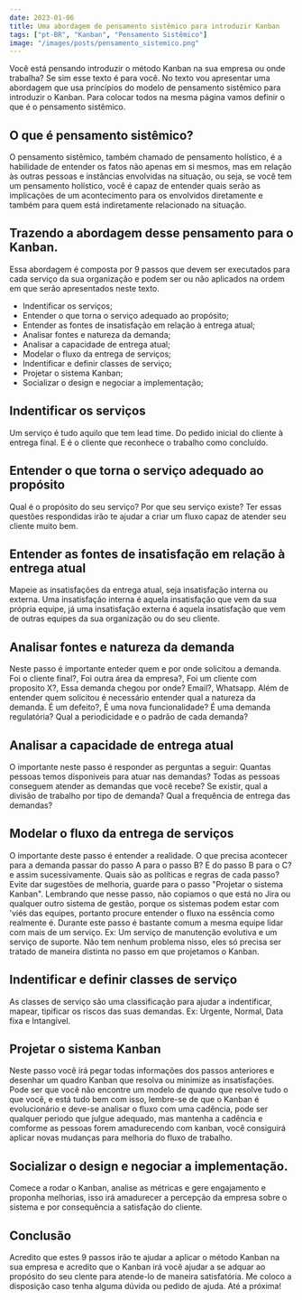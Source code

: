 ```yaml
---
date: 2023-01-06
title: Uma abordagem de pensamento sistêmico para introduzir Kanban
tags: ["pt-BR", "Kanban", "Pensamento Sistêmico"]
image: "/images/posts/pensamento_sistemico.png"
---
```


Você está pensando introduzir o método Kanban na sua empresa ou onde trabalha? Se sim esse texto é para você. No texto vou apresentar uma abordagem que usa princípios do modelo de pensamento sistêmico para introduzir o Kanban.
Para colocar todos na mesma página vamos definir o que é o pensamento sistêmico.

## O que é pensamento sistêmico?

O pensamento sistêmico, também chamado de pensamento holístico, é a habilidade de entender os fatos não apenas em si mesmos, mas em relação às outras pessoas e instâncias envolvidas na situação, ou seja, se você tem um pensamento holístico, você é capaz de entender quais serão as implicações de um acontecimento para os envolvidos diretamente e também para quem está indiretamente relacionado na situação.

## Trazendo a abordagem desse pensamento para o Kanban.

Essa abordagem é composta por 9 passos que devem ser executados para cada serviço da sua organização e podem ser ou não aplicados na ordem em que serão apresentados neste texto.

- Indentificar os serviços;
- Entender o que torna o serviço adequado ao propósito;
- Entender as fontes de insatisfação em relação à entrega atual;
- Analisar fontes e natureza da demanda;
- Analisar a capacidade de entrega atual;
- Modelar o fluxo da entrega de serviços;
- Indentificar e definir classes de serviço;
- Projetar o sistema Kanban;
- Socializar o design e negociar a implementação;

## Indentificar os serviços

Um serviço é tudo aquilo que tem lead time. Do pedido inicial do cliente à entrega final. E é o cliente que reconhece o trabalho como concluído.

## Entender o que torna o serviço adequado ao propósito

Qual é o propósito do seu serviço? Por que seu serviço existe?
Ter essas questões respondidas irão te ajudar a criar um fluxo capaz de atender seu cliente muito bem.

## Entender as fontes de insatisfação em relação à entrega atual

Mapeie as insatisfações da entrega atual, seja insatisfação interna ou externa. Uma insatisfação interna é aquela insatisfação que vem da sua própria equipe, já uma insatisfação externa é aquela insatisfação que vem de outras equipes da sua organização ou do seu cliente.

## Analisar fontes e natureza da demanda

Neste passo é importante enteder quem e por onde solicitou a demanda. Foi o cliente final?, Foi outra área da empresa?, Foi um cliente com proposito X?, Essa demanda chegou por onde? Email?, Whatsapp. Além de entender quem solicitou é necessário entender qual a natureza da demanda. É um defeito?, É uma nova funcionalidade? É uma demanda regulatória? Qual a periodicidade e o padrão de cada demanda?

## Analisar a capacidade de entrega atual

O importante neste passo é responder as perguntas a seguir:
Quantas pessoas temos disponiveis para atuar nas demandas? Todas as pessoas conseguem atender as demandas que você recebe? Se existir, qual a divisão de trabalho por tipo de demanda? Qual a frequência de entrega das demandas?

## Modelar o fluxo da entrega de serviços

O importante deste passo é entender a realidade. O que precisa acontecer para a demanda passar do passo A para o passo B? E do passo B para o C? e assim sucessivamente. Quais são as políticas e regras de cada passo? Evite dar sugestões de melhoria, guarde para o passo "Projetar o sistema Kanban". Lembrando que nesse passo, não copiamos o que está no Jira ou qualquer outro sistema de gestão, porque os sistemas podem estar com 'viés das equipes, portanto procure entender o fluxo na essência como realmente é. Durante este passo é bastante comum a mesma equipe lidar com mais de um serviço. Ex: Um serviço de manutenção evolutiva e um serviço de suporte. Não tem nenhum problema nisso, eles só precisa ser tratado de maneira distinta no passo em que projetamos o Kanban.

## Indentificar e definir classes de serviço

As classes de serviço são uma classificação para ajudar a indentificar, mapear, tipificar os riscos das suas demandas. Ex: Urgente, Normal, Data fixa e Intangível.

## Projetar o sistema Kanban

Neste passo você irá pegar todas informações dos passos anteriores e desenhar um quadro Kanban que resolva ou minimize as insatisfações. Pode ser que você não encontre um modelo de quando que resolve tudo o que você, e está tudo bem com isso, lembre-se de que o Kanban é evolucionário e deve-se analisar o fluxo com uma cadência, pode ser qualquer periodo que julgue adequado, mas mantenha a cadência e comforme as pessoas forem amadurecendo com kanban, você consiguirá aplicar novas mudanças para melhoria do fluxo de trabalho.

## Socializar o design e negociar a implementação.

Comece a rodar o Kanban, analise as métricas e gere engajamento e proponha melhorias, isso irá amadurecer a percepção da empresa sobre o sistema e por consequência a satisfação do cliente.

## Conclusão

Acredito que estes 9 passos irão te ajudar a aplicar o método Kanban na sua empresa e acredito que o Kanban irá você ajudar a se adquar ao propósito do seu clente para atende-lo de maneira satisfatória. Me coloco a disposição caso tenha alguma dúvida ou pedido de ajuda. Até a próxima!